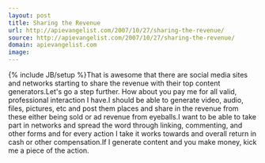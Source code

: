 ```yaml
---
layout: post
title: Sharing the Revenue
url: http://apievangelist.com/2007/10/27/sharing-the-revenue/
source: http://apievangelist.com/2007/10/27/sharing-the-revenue/
domain: apievangelist.com
image: 
---
```

{% include JB/setup %}That is awesome that there are social media sites and networks starting to share the revenue with their top content generators.Let's go a step further.  How about you pay me for all valid, professional interaction I have.I should be able to generate video, audio, files, pictures, etc and post them places and share in the revenue from these either being sold or ad revenue from eyeballs.I want to be able to take part in networks and spread the word through linking, commenting, and other forms and for every action I take it works towards and overall return in cash or other compensation.If I generate content and you make money, kick me a piece of the action.